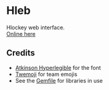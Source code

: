 # Hleb
Hlockey web interface.\
[Online here](https://hlockey.herokuapp.com)

## Credits
* [Atkinson Hyperlegible](https://brailleinstitute.org/freefont) for the font
* [Twemoji](https://twemoji.twitter.com) for team emojis
* See the [Gemfile](Gemfile) for libraries in use
